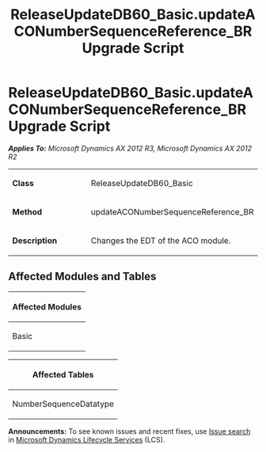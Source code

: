 ﻿---
title: ReleaseUpdateDB60_Basic.updateACONumberSequenceReference_BR Upgrade Script
TOCTitle: ReleaseUpdateDB60_Basic.updateACONumberSequenceReference_BR Upgrade Script
ms:assetid: 71db451a-20e0-be1e-8407-0c37317423b6
ms:mtpsurl: https://msdn.microsoft.com/en-us/library/JJ685811(v=AX.60)
ms:contentKeyID: 49709011
ms.date: 05/18/2015
mtps_version: v=AX.60
---

# ReleaseUpdateDB60\_Basic.updateACONumberSequenceReference\_BR Upgrade Script 


_**Applies To:** Microsoft Dynamics AX 2012 R3, Microsoft Dynamics AX 2012 R2_

<table>
<colgroup>
<col style="width: 50%" />
<col style="width: 50%" />
</colgroup>
<tbody>
<tr class="odd">
<td><p><strong>Class</strong></p></td>
<td><p>ReleaseUpdateDB60_Basic</p></td>
</tr>
<tr class="even">
<td><p><strong>Method</strong></p></td>
<td><p>updateACONumberSequenceReference_BR</p></td>
</tr>
<tr class="odd">
<td><p><strong>Description</strong></p></td>
<td><p>Changes the EDT of the ACO module.</p></td>
</tr>
</tbody>
</table>


## Affected Modules and Tables

<table>
<colgroup>
<col style="width: 100%" />
</colgroup>
<thead>
<tr class="header">
<th><p>Affected Modules</p></th>
</tr>
</thead>
<tbody>
<tr class="odd">
<td><p>Basic</p></td>
</tr>
</tbody>
</table>


<table>
<colgroup>
<col style="width: 100%" />
</colgroup>
<thead>
<tr class="header">
<th><p>Affected Tables</p></th>
</tr>
</thead>
<tbody>
<tr class="odd">
<td><p>NumberSequenceDatatype</p></td>
</tr>
</tbody>
</table>

  
**Announcements:** To see known issues and recent fixes, use [Issue search](http://go.microsoft.com/fwlink/?linkid=389258) in [Microsoft Dynamics Lifecycle Services](http://go.microsoft.com/fwlink/?linkid=306505) (LCS).


